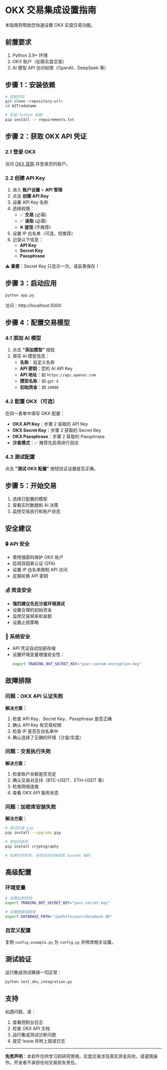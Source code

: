 # OKX 交易集成设置指南

本指南将帮助您快速设置 OKX 实盘交易功能。

## 前置要求

1. Python 3.9+ 环境
2. OKX 账户（如需实盘交易）
3. AI 模型 API 访问权限（OpenAI、DeepSeek 等）

## 步骤 1：安装依赖

```bash
# 克隆项目
git clone <repository-url>
cd AITradeGame

# 安装 Python 依赖
pip install -r requirements.txt
```

## 步骤 2：获取 OKX API 凭证

### 2.1 登录 OKX

访问 [OKX 官网](https://www.okx.com/) 并登录您的账户。

### 2.2 创建 API Key

1. 进入 **账户设置** > **API 管理**
2. 点击 **创建 API Key**
3. 设置 API Key 名称
4. 选择权限：
   - ✅ **交易** (必需)
   - ✅ **读取** (必需)
   - ❌ **提现** (不推荐)
5. 设置 IP 白名单（可选，但推荐）
6. 记录以下信息：
   - **API Key**
   - **Secret Key**
   - **Passphrase**

⚠️ **重要**：Secret Key 只显示一次，请妥善保存！

## 步骤 3：启动应用

```bash
python app.py
```

访问：http://localhost:5000

## 步骤 4：配置交易模型

### 4.1 添加 AI 模型

1. 点击 **"添加模型"** 按钮
2. 填写 AI 模型信息：
   - **名称**：自定义名称
   - **API 密钥**：您的 AI API Key
   - **API 地址**：如 `https://api.openai.com`
   - **模型名称**：如 `gpt-4`
   - **初始资金**：如 `10000`

### 4.2 配置 OKX（可选）

在同一表单中填写 OKX 配置：

- **OKX API Key**：步骤 2 获取的 API Key
- **OKX Secret Key**：步骤 2 获取的 Secret Key
- **OKX Passphrase**：步骤 2 获取的 Passphrase
- **沙盒模式**：✅ 推荐先启用进行测试

### 4.3 测试配置

点击 **"测试 OKX 配置"** 按钮验证设置是否正确。

## 步骤 5：开始交易

1. 选择已配置的模型
2. 查看实时数据和 AI 决策
3. 监控交易执行和账户状态

## 安全建议

### 🔒 API 安全

- 使用强密码保护 OKX 账户
- 启用双因素认证 (2FA)
- 设置 IP 白名单限制 API 访问
- 定期轮换 API 密钥

### 💰 资金安全

- **强烈建议先在沙盒环境测试**
- 设置合理的初始资金
- 监控交易频率和金额
- 设置止损策略

### 🔐 系统安全

- API 凭证自动加密存储
- 设置环境变量增强安全性：
  ```bash
  export TRADING_BOT_SECRET_KEY="your-custom-encryption-key"
  ```

## 故障排除

### 问题：OKX API 认证失败

**解决方案：**

1. 检查 API Key、Secret Key、Passphrase 是否正确
2. 确认 API Key 有交易权限
3. 检查 IP 是否在白名单中
4. 确认选择了正确的环境（沙盒/实盘）

### 问题：交易执行失败

**解决方案：**

1. 检查账户余额是否充足
2. 确认交易对支持（BTC-USDT、ETH-USDT 等）
3. 检查网络连接
4. 查看 OKX API 服务状态

### 问题：加密库安装失败

**解决方案：**

```bash
# 尝试升级 pip
pip install --upgrade pip

# 安装加密库
pip install cryptography

# 如果仍然失败，系统会自动降级到 base64 编码
```

## 高级配置

### 环境变量

```bash
# 设置加密密钥
export TRADING_BOT_SECRET_KEY="your-secret-key"

# 设置数据库路径
export DATABASE_PATH="/path/to/your/database.db"
```

### 自定义配置

复制 `config.example.py` 为 `config.py` 并修改相关设置。

## 测试验证

运行集成测试确保一切正常：

```bash
python test_okx_integration.py
```

## 支持

如遇问题，请：

1. 查看控制台日志
2. 检查 OKX API 文档
3. 运行集成测试诊断问题
4. 提交 Issue 并附上错误日志

---

**免责声明**：本软件仅供学习和研究使用。实盘交易涉及真实资金风险，请谨慎操作。开发者不承担任何交易损失责任。
